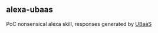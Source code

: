 alexa-ubaas
-----------

PoC nonsensical alexa skill, responses generated by [UBaaS](http://ubaas.herokuapp.com/)
